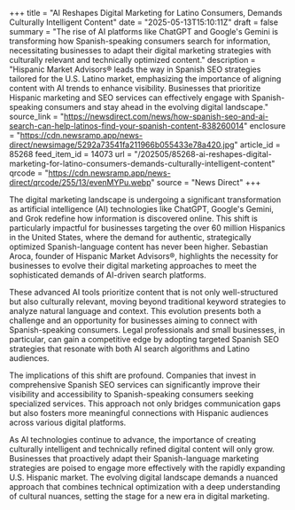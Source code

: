 +++
title = "AI Reshapes Digital Marketing for Latino Consumers, Demands Culturally Intelligent Content"
date = "2025-05-13T15:10:11Z"
draft = false
summary = "The rise of AI platforms like ChatGPT and Google's Gemini is transforming how Spanish-speaking consumers search for information, necessitating businesses to adapt their digital marketing strategies with culturally relevant and technically optimized content."
description = "Hispanic Market Advisors® leads the way in Spanish SEO strategies tailored for the U.S. Latino market, emphasizing the importance of aligning content with AI trends to enhance visibility. Businesses that prioritize Hispanic marketing and SEO services can effectively engage with Spanish-speaking consumers and stay ahead in the evolving digital landscape."
source_link = "https://newsdirect.com/news/how-spanish-seo-and-ai-search-can-help-latinos-find-your-spanish-content-838260014"
enclosure = "https://cdn.newsramp.app/news-direct/newsimage/5292a73541fa211966b055433e78a420.jpg"
article_id = 85268
feed_item_id = 14073
url = "/202505/85268-ai-reshapes-digital-marketing-for-latino-consumers-demands-culturally-intelligent-content"
qrcode = "https://cdn.newsramp.app/news-direct/qrcode/255/13/evenMYPu.webp"
source = "News Direct"
+++

<p>The digital marketing landscape is undergoing a significant transformation as artificial intelligence (AI) technologies like ChatGPT, Google's Gemini, and Grok redefine how information is discovered online. This shift is particularly impactful for businesses targeting the over 60 million Hispanics in the United States, where the demand for authentic, strategically optimized Spanish-language content has never been higher. Sebastian Aroca, founder of Hispanic Market Advisors®, highlights the necessity for businesses to evolve their digital marketing approaches to meet the sophisticated demands of AI-driven search platforms.</p><p>These advanced AI tools prioritize content that is not only well-structured but also culturally relevant, moving beyond traditional keyword strategies to analyze natural language and context. This evolution presents both a challenge and an opportunity for businesses aiming to connect with Spanish-speaking consumers. Legal professionals and small businesses, in particular, can gain a competitive edge by adopting targeted Spanish SEO strategies that resonate with both AI search algorithms and Latino audiences.</p><p>The implications of this shift are profound. Companies that invest in comprehensive Spanish SEO services can significantly improve their visibility and accessibility to Spanish-speaking consumers seeking specialized services. This approach not only bridges communication gaps but also fosters more meaningful connections with Hispanic audiences across various digital platforms.</p><p>As AI technologies continue to advance, the importance of creating culturally intelligent and technically refined digital content will only grow. Businesses that proactively adapt their Spanish-language marketing strategies are poised to engage more effectively with the rapidly expanding U.S. Hispanic market. The evolving digital landscape demands a nuanced approach that combines technical optimization with a deep understanding of cultural nuances, setting the stage for a new era in digital marketing.</p>